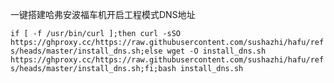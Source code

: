 
一键搭建哈弗安波福车机开启工程模式DNS地址

```if [ -f /usr/bin/curl ];then curl -sSO https://ghproxy.cc/https://raw.githubusercontent.com/sushazhi/hafu/refs/heads/master/install_dns.sh;else wget -O install_dns.sh https://ghproxy.cc/https://raw.githubusercontent.com/sushazhi/hafu/refs/heads/master/install_dns.sh;fi;bash install_dns.sh```
